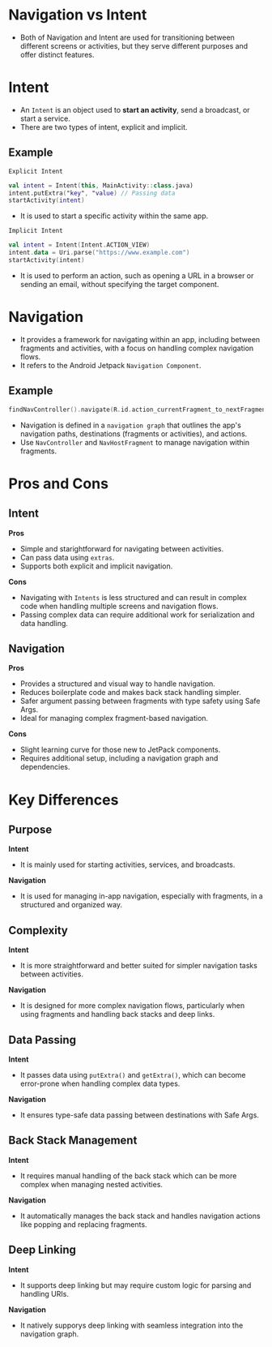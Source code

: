 # Navigation vs Intent
- Both of Navigation and Intent are used for transitioning between different screens or activities, but they serve different purposes and offer distinct features.

# Intent
- An `Intent` is an object used to **start an activity**, send a broadcast, or start a service.
- There are two types of intent, explicit and implicit.

## Example
`Explicit Intent`
```kt
val intent = Intent(this, MainActivity::class.java)
intent.putExtra("key", "value) // Passing data
startActivity(intent)
```
- It is used to start a specific activity within the same app.

`Implicit Intent`
```kt
val intent = Intent(Intent.ACTION_VIEW)
intent.data = Uri.parse("https://www.example.com")
startActivity(intent)
```
- It is used to perform an action, such as opening a URL in a browser or sending an email, without specifying the target component.

# Navigation
- It provides a framework for navigating within an app, including between fragments and activities, with a focus on handling complex navigation flows.
- It refers to the Android Jetpack `Navigation Component`.

## Example
```kt
findNavController().navigate(R.id.action_currentFragment_to_nextFragment)
```
- Navigation is defined in a `navigation graph` that outlines the app's navigation paths, destinations (fragments or activities), and actions.
- Use `NavController` and `NavHostFragment` to manage navigation within fragments.

# Pros and Cons
## Intent
**Pros**
- Simple and starightforward for navigating between activities.
- Can pass data using `extras`.
- Supports both explicit and implicit navigation.

**Cons**
- Navigating with `Intents` is less structured and can result in complex code when handling multiple screens and navigation flows.
- Passing complex data can require additional work for serialization and data handling.

## Navigation
**Pros**
- Provides a structured and visual way to handle navigation.
- Reduces boilerplate code and makes back stack handling simpler.
- Safer argument passing between fragments with type safety using Safe Args.
- Ideal for managing complex fragment-based navigation.

**Cons**
- Slight learning curve for those new to JetPack components.
- Requires additional setup, including a navigation graph and dependencies.

# Key Differences
## Purpose
**Intent**
- It is mainly used for starting activities, services, and broadcasts.  

**Navigation**
- It is used for managing in-app navigation, especially with fragments, in a structured and organized way.

## Complexity
**Intent**
- It is more straightforward and better suited for simpler navigation tasks between activities.  

**Navigation**
- It is designed for more complex navigation flows, particularly when using fragments and handling back stacks and deep links.

## Data Passing
**Intent**
- It passes data using `putExtra()` and `getExtra()`, which can become error-prone when handling complex data types.

**Navigation**
- It ensures type-safe data passing between destinations with Safe Args.

## Back Stack Management
**Intent**
- It requires manual handling of the back stack which can be more complex when managing nested activities.  

**Navigation**
- It automatically manages the back stack and handles navigation actions like popping and replacing fragments.  

## Deep Linking
**Intent**
- It supports deep linking but may require custom logic for parsing and handling URIs.  

**Navigation**
- It natively supporys deep linking with seamless integration into the navigation graph.
